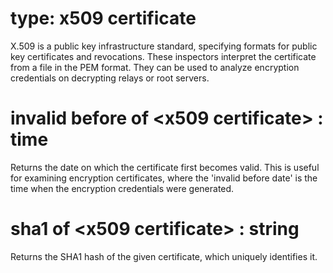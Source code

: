 # type: x509 certificate

X.509 is a public key infrastructure standard, specifying formats for public key certificates and revocations. These inspectors interpret the certificate from a file in the PEM format. They can be used to analyze encryption credentials on decrypting relays or root servers.

# invalid before of &lt;x509 certificate&gt; : time

Returns the date on which the certificate first becomes valid. This is useful for examining encryption certificates, where the &#39;invalid before date&#39; is the time when the encryption credentials were generated.

# sha1 of &lt;x509 certificate&gt; : string

Returns the SHA1 hash of the given certificate, which uniquely identifies it.
